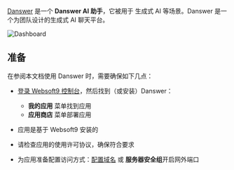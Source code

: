 [Danswer](https://www.danswer.ai/) 是一个 **Danswer AI 助手**，它被用于 生成式 AI  等场景。Danswer 是一个为团队设计的生成式 AI 聊天平台。


![Dashboard](https://libs.websoft9.com/Websoft9/DocsPicture/zh/danswer/danswer-gui-websoft9.png)


## 准备

在参阅本文档使用 Danswer 时，需要确保如下几点：

- [登录 Websoft9 控制台](./login-console)，然后找到（或安装）Danswer：
  - **我的应用** 菜单找到应用 
  - **应用商店** 菜单部署应用

- 应用是基于 Websoft9 安装的

- 请检查应用的使用许可协议，确保符合要求


- 为应用准备配置访问方式：[配置域名](./domain-set) 或 **服务器安全组**开启网外端口